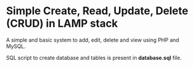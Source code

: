 Simple Create, Read, Update, Delete (CRUD) in LAMP stack
========

A simple and basic system to add, edit, delete and view using PHP and MySQL. 


SQL script to create database and tables is present in **database.sql** file.


